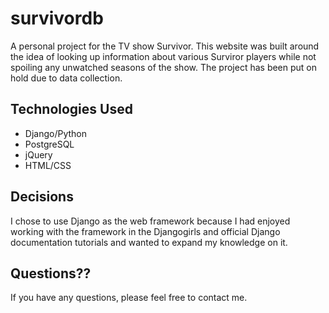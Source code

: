 # survivordb
A personal project for the TV show Survivor. This website was built around the idea of looking up information about various Surviror players while not spoiling any unwatched seasons of the show. The project has been put on hold due to data collection.

## Technologies Used
- Django/Python
- PostgreSQL
- jQuery
- HTML/CSS

## Decisions
I chose to use Django as the web framework because I had enjoyed working with the framework in the Djangogirls and official Django documentation tutorials and wanted to expand my knowledge on it.

## Questions??
If you have any questions, please feel free to contact me.
